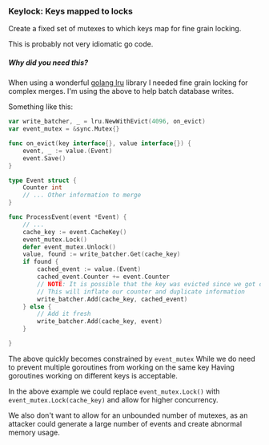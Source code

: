 ### Keylock: Keys mapped to locks

Create a fixed set of mutexes to which keys map for fine grain locking.

This is probably not very idiomatic go code.

##### Why did you need this?

When using a wonderful [golang lru](https://github.com/hashicorp/golang-lru/) library
I needed fine grain locking for complex merges.
I'm using the above to help batch database writes.


Something like this:
```go
var write_batcher, _ = lru.NewWithEvict(4096, on_evict)
var event_mutex = &sync.Mutex{}

func on_evict(key interface{}, value interface{}) {
    event, _ := value.(Event)
    event.Save()
}

type Event struct {
    Counter int
    // ... Other information to merge
}

func ProcessEvent(event *Event) {
    // ...
    cache_key := event.CacheKey()
    event_mutex.Lock()
    defer event_mutex.Unlock()
    value, found := write_batcher.Get(cache_key)
    if found {
        cached_event := value.(Event)
        cached_event.Counter += event.Counter
        // NOTE: It is possible that the key was evicted since we got our lock
        // This will inflate our counter and duplicate information
        write_batcher.Add(cache_key, cached_event)
    } else {
        // Add it fresh
        write_batcher.Add(cache_key, event)
    }

}
```

The above quickly becomes constrained by `event_mutex`
While we do need to prevent multiple goroutines from working on the same key
Having goroutines working on different keys is acceptable.

In the above example we could replace `event_mutex.Lock()` with `event_mutex.Lock(cache_key)`
and allow for higher concurrency.

We also don't want to allow for an unbounded number of mutexes, as an attacker could generate a large number of events
and create abnormal memory usage.
